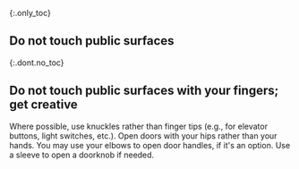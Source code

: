 {:.only_toc}
## Do not touch public surfaces

{:.dont.no_toc}
## Do not touch public surfaces with your fingers; get creative

Where possible, use knuckles rather than finger tips (e.g., for elevator buttons, light switches, etc.). Open doors with your hips rather than your hands. You may use your elbows to open door handles, if it's an option. Use a sleeve to open a doorknob if needed.
